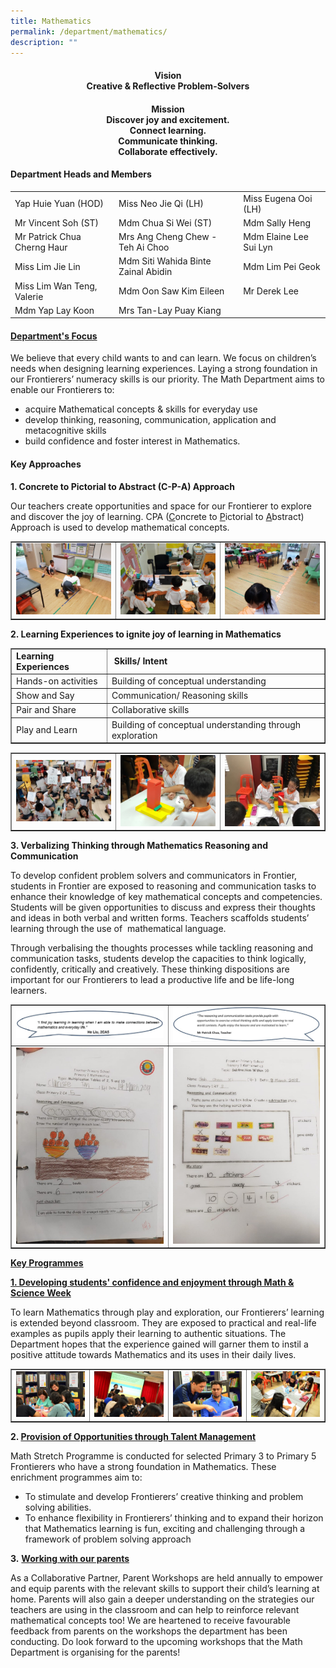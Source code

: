 ```yaml
---
title: Mathematics
permalink: /department/mathematics/
description: ""
---
```

<h4 style="text-align: center;"><strong>Vision<br /></strong>Creative &amp; Reflective Problem-Solvers</h4>
<h4 style="text-align: center;"><strong>Mission<br /></strong>Discover joy and excitement.<br />Connect learning.<br />Communicate thinking.<br />Collaborate effectively.</h4>
<h4><strong>Department Heads and Members</strong></h4>
<table class=" aligncenter">
<tbody>
<tr>
<td>Yap Huie Yuan (HOD)</td>
<td>Miss Neo Jie Qi (LH)</td>
<td>Miss Eugena Ooi (LH)</td>
</tr>
<tr>
<td>Mr Vincent Soh (ST)</td>
<td>Mdm Chua Si Wei (ST)</td>
<td>Mdm Sally Heng</td>
</tr>
<tr>
<td>Mr Patrick Chua Cherng Haur</td>
<td>Mrs Ang Cheng Chew - Teh Ai Choo</td>
<td>Mdm Elaine Lee Sui Lyn</td>
</tr>
<tr>
<td>Miss Lim Jie Lin</td>
<td>Mdm Siti Wahida Binte Zainal Abidin</td>
<td>Mdm Lim Pei Geok</td>
</tr>
<tr>
<td>Miss Lim Wan Teng, Valerie</td>
<td>Mdm Oon Saw Kim Eileen</td>
<td>Mr Derek Lee</td>
</tr>
<tr>
<td>Mdm Yap Lay Koon</td>
<td>Mrs Tan-Lay Puay Kiang</td>
<td></td>
</tr>
</tbody>
</table>
<h4><strong><u>Department's Focus</u></strong></h4>
<p>We believe that every child wants to and can learn. We focus on children&rsquo;s needs when designing learning experiences. Laying a strong foundation in our Frontierers&rsquo; numeracy skills is our priority. The Math Department aims to enable our Frontierers to:</p>
<ul>
<li>acquire Mathematical concepts &amp; skills for everyday use</li>
<li>develop thinking, reasoning, communication, application and metacognitive skills</li>
<li>build confidence and foster interest in Mathematics.</li>
</ul>
<h4><strong>Key Approaches</strong></h4>
<p><strong>1. Concrete&nbsp;to Pictorial to Abstract (C-P-A) Approach</strong></p>
<p>Our teachers create opportunities and space for our Frontierer to explore and discover the joy of learning. CPA (<u>C</u>oncrete to&nbsp;<u>P</u>ictorial to&nbsp;<u>A</u>bstract) Approach is used to develop mathematical concepts.</p>
<table style="border-collapse: collapse; width: 100%;" border="1">
<tbody>
<tr>
<td style="width: 33.3333%;"><img src="/images/maf1.jpg"></td>
<td style="width: 33.3333%;"><img src="/images/maf2.jpg"></td>
<td style="width: 33.3333%;"><img src="/images/maf3.jpg"></td>
</tr>
</tbody>
</table>
<p><strong>2. Learning Experiences to ignite joy of learning in Mathematics</strong></p>
<table border="1">
<tbody>
<tr>
<td><strong>Learning Experiences</strong></td>
<td><strong>&nbsp;Skills/ Intent</strong></td>
</tr>
<tr>
<td>Hands-on activities</td>
<td>Building of conceptual understanding</td>
</tr>
<tr>
<td>Show and Say</td>
<td>Communication/ Reasoning skills</td>
</tr>
<tr>
<td>Pair and Share</td>
<td>Collaborative skills</td>
</tr>
<tr>
<td>Play and Learn</td>
<td>Building of conceptual understanding through exploration</td>
</tr>
</tbody>
</table>
<table style="border-collapse: collapse; width: 100%;" border="1">
<tbody>
<tr>
<td style="width: 33.3333%;"><img src="/images/maf4.jpg"></td>
<td style="width: 33.3333%;"><img src="/images/maf5.jpg"></td>
<td style="width: 33.3333%;"><img src="/images/maf6.jpg"></td>
</tr>
</tbody>
</table>
<p><strong>3. Verbalizing Thinking through Mathematics Reasoning and Communication</strong></p>
<p>To develop confident problem solvers and communicators in Frontier, students in Frontier are exposed to reasoning and communication tasks to enhance their knowledge of key mathematical concepts and competencies. Students will be given opportunities to discuss and express their thoughts and ideas in both verbal and written forms. Teachers scaffolds students&rsquo; learning through the use of&nbsp; mathematical language.</p>
<p>Through verbalising the thoughts processes while tackling reasoning and communication tasks, students develop the capacities to think logically, confidently, critically and creatively. These thinking dispositions are important for our Frontierers to lead a productive life and be life-long learners.</p>
<table style="border-collapse: collapse; width: 100%;" border="1">
<tbody>
<tr>
<td style="width: 50%;"><img src="/images/maf7.jpg"></td>
<td style="width: 50%;"><img src="/images/maf8.jpg"></td>
</tr>
<tr>
<td style="width: 50%;"><img src="/images/maf9.jpg"></td>
<td style="width: 50%;"><img src="/images/maf10.jpg"></td>
</tr>
</tbody>
</table>
<p><strong><u>Key Programmes</u></strong></p>
<p><strong><u>1. Developing students' confidence and enjoyment through Math &amp; Science Week</u></strong></p>
<p>To learn Mathematics through play and exploration, our Frontierers&rsquo; learning is extended beyond classroom. They are exposed to practical and real-life examples as pupils apply their learning to authentic situations. The Department hopes that the experience gained will garner them to instil a positive attitude towards Mathematics and its uses in their daily lives.</p>
<table style="border-collapse: collapse; width: 100%;" border="1">
<tbody>
<tr>
<td style="width: 25%;"><img src="/images/maf11.jpg"></td>
<td style="width: 25%;"><img src="/images/maf12.jpg"></td>
<td style="width: 25%;"><img src="/images/maf13.jpg"></td>
<td style="width: 25%;"><img src="/images/maf14.jpg"></td>
</tr>
</tbody>
</table>
<p><strong>2. <u>Provision of Opportunities through Talent Management</u></strong></p>
<p>Math Stretch Programme is conducted for selected Primary 3 to Primary 5 Frontierers who have a strong foundation in Mathematics. These enrichment programmes aim to:</p>
<ul>
<li>To stimulate and develop Frontierers&rsquo; creative thinking and problem solving abilities.</li>
<li>To enhance flexibility in Frontierers&rsquo; thinking and to expand their horizon that Mathematics learning is fun, exciting and challenging through a framework of problem solving approach</li>
</ul>
<p><strong>3.</strong>&nbsp;<strong><u>Working with our parents</u></strong></p>
<p>As a Collaborative Partner, Parent Workshops are held annually to empower and equip parents with the relevant skills to support their child&rsquo;s learning at home. Parents will also gain a deeper understanding on the strategies our teachers are using in the classroom and can help to reinforce relevant mathematical concepts too! We are heartened to receive favourable feedback from parents on the workshops the department has been conducting. Do look forward to the upcoming workshops that the Math Department is organising for the parents!</p>